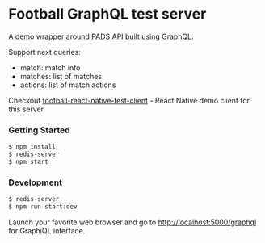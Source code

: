# Football GraphQL test server

A demo wrapper around [PADS API](http://pads6.pa-sport.com) built using GraphQL.

Support next queries:
 - match: match info
 - matches: list of matches
 - actions: list of match actions

Checkout [football-react-native-test-client](https://github.com/itsmepetrov/football-react-native-test-client) - React Native demo client for this server

### Getting Started

```sh
$ npm install
$ redis-server
$ npm start
```

### Development

```sh
$ redis-server
$ npm run start:dev
```

Launch your favorite web browser and go to [http://localhost:5000/graphql](http://localhost:5000/graphql) for GraphiQL interface.

